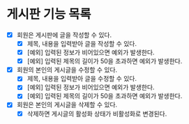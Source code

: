 # 게시판 기능 목록

* [x] 회원은 게시판에 글을 작성할 수 있다.
  * [x] 제목, 내용을 입력받아 글을 작성할 수 있다.
  * [x] [예외] 입력된 정보가 비어있으면 예외가 발생한다.
  * [x] [예외] 입력된 제목의 길이가 50을 초과하면 예외가 발생한다.
* [x] 회원의 본인의 게시글을 수정할 수 있다.
  * [x] 제목, 내용을 입력받아 글을 수정할 수 있다.
  * [x] [예외] 입력된 정보가 비어있으면 예외가 발생한다.
  * [x] [예외] 입력된 제목의 길이가 50을 초과하면 예외가 발생한다.
* [x] 회원은 본인의 게시글을 삭제할 수 있다.
  * [x] 삭제하면 게시글의 활성화 상태가 비활성화로 변경된다.